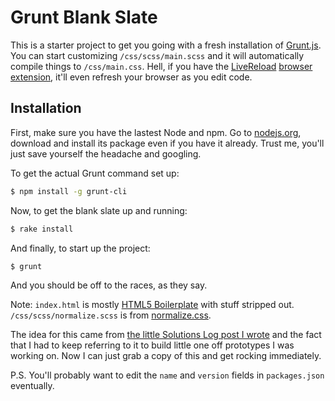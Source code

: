 # Grunt Blank Slate

This is a starter project to get you going with a fresh installation of [Grunt.js](http://gruntjs.com/). You can start customizing `/css/scss/main.scss` and it will automatically compile things to `/css/main.css`. Hell, if you have the [LiveReload](http://livereload.com/) [browser extension](http://go.livereload.com/extensions), it'll even refresh your browser as you edit code.

## Installation

First, make sure you have the lastest Node and npm. Go to [nodejs.org](http://nodejs.org/), download and install its package even if you have it already. Trust me, you'll just save yourself the headache and googling.

To get the actual Grunt command set up:

```bash
$ npm install -g grunt-cli
```

Now, to get the blank slate up and running:

```bash
$ rake install
```

And finally, to start up the project:

```bash
$ grunt
```

And you should be off to the races, as they say.

Note: `index.html` is mostly [HTML5 Boilerplate](http://html5boilerplate.com/) with stuff stripped out. `/css/scss/normalize.scss` is from [normalize.css](http://necolas.github.io/normalize.css/).

The idea for this came from [the little Solutions Log post I wrote](https://gist.github.com/trey/6679792) and the fact that I had to keep referring to it to build little one off prototypes I was working on. Now I can just grab a copy of this and get rocking  immediately.

P.S. You'll probably want to edit the `name` and `version` fields in `packages.json` eventually.
